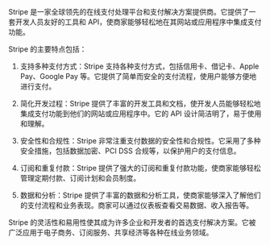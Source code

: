 Stripe 是一家全球领先的在线支付处理平台和支付解决方案提供商。它提供了一套开发人员友好的工具和 API，使商家能够轻松地在其网站或应用程序中集成支付功能。

Stripe 的主要特点包括：

1. 支持多种支付方式：Stripe 支持各种支付方式，包括信用卡、借记卡、Apple Pay、Google Pay 等。它提供了简单而安全的支付流程，使用户能够方便地进行支付。

2. 简化开发过程：Stripe 提供了丰富的开发工具和文档，使开发人员能够轻松地集成支付功能到他们的网站或应用程序中。它的 API 设计简洁明了，易于使用和理解。

3. 安全性和合规性：Stripe 非常注重支付数据的安全性和合规性。它采用了多种安全措施，包括数据加密、PCI DSS 合规等，以保护用户的支付信息。

4. 订阅和重复付款：Stripe 提供了强大的订阅和重复付款功能，使商家能够轻松管理定期付款、订阅计划和会员制度。

5. 数据和分析：Stripe 提供了丰富的数据和分析工具，使商家能够深入了解他们的支付流程和业务表现。商家可以通过仪表板查看交易数据、收入报告等。

Stripe 的灵活性和易用性使其成为许多企业和开发者的首选支付解决方案。它被广泛应用于电子商务、订阅服务、共享经济等各种在线业务领域。